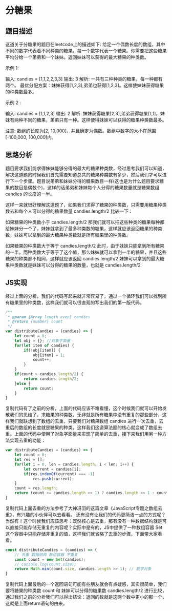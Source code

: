 # 分糖果

## 题目描述

这道关于分糖果的题目在leetcode上的描述如下:
给定一个偶数长度的数组，其中不同的数字代表着不同种类的糖果，每一个数字代表一个糖果。你需要把这些糖果平均分给一个弟弟和一个妹妹。返回妹妹可以获得的最大糖果的种类数。

示例 1:

输入: candies = [1,1,2,2,3,3]
输出: 3
解析: 一共有三种种类的糖果，每一种都有两个。
最优分配方案：妹妹获得[1,2,3],弟弟也获得[1,2,3]。这样使妹妹获得糖果的种类数最多。

示例 2 :

输入: candies = [1,1,2,3]
输出: 2
解析: 妹妹获得糖果[2,3],弟弟获得糖果[1,1]，妹妹有两种不同的糖果，弟弟只有一种。这样使得妹妹可以获得的糖果种类数最多。

注意:
数组的长度为[2, 10,000]，并且确定为偶数。数组中数字的大小在范围[-100,000, 100,000]内。

## 思路分析

题目要求我们能求得妹妹能够分得的最大的糖果种类数，经过思考我们可以知道，解决这道题的时候我们首先需要知道总共的糖果种类数有多少，然后我们才可以进行下一个步骤。题目说弟弟和妹妹分得的糖果数目一样(这也是为什么题目要求糖果的数目是偶数个)，这样的话弟弟和妹妹每个人分得的糖果数量就是糖果数组 candies 的长度的一半。

这样一来就很好理解这道题了，如果我们求得了糖果的种类数，只需要用糖果种类数去和每个人可以分得的糖果数量 candies.length/2 比较一下：

如果糖果的种类数小于 candies.length/2 那我们就可以把这些种类的糖果每种都给妹妹分一个了，妹妹就拿到了最多种类数的糖果，这样就应该返回糖果的种类数，妹妹可以拿到的最大糖果种类数就是所有糖果里的种类数。

如果糖果的种类数大于等于 candies.length/2 此时，由于妹妹只能拿到所有糖果的一半，而种类数大于等于了这个值，那么妹妹就可以拿到一半的糖果，并且这些糖果的种类都不相同，这样就应该返回 candies.length/2 妹妹可以拿到的最大糖果种类数就是妹妹可以分得的糖果的数量，也就是 candies.length/2

## JS实现

经过上面的分析，我们的代码写起来就非常容易了，通过一个循环我们可以找到所有糖果里的种类数，这样我们就可以很直观的写出我们的第一版代码。

```JavaScript
/**
 * @param {Array length even} candies 
 * @return {number} count
 */
var distributeCandies = (candies) => {
    let count = 0;
    let obj = {}; //对象字面量
    for(let item of candies) {
        if(!obj[item]) {
            obj[item] = 1;
            count++;
        }
    }
    if(count > candies.length/2) {
        return candies.length/2;
    }else {
        return count;
    }
}
```

复制代码有了之前的分析，上面的代码应该不难看懂，这个时候我们就可以开始发散我们的思维了。求糖果的种类数，无非就是所有糖果中没有重复的那些部分，这样我们就联想到了数组的去重，只要我们对糖果数组 candies 进行一次去重，去重后的数组的长度就是糖果的种类，这样我们这道算法题的核心就变成了数组去重。上面的代码中使用了对象字面量来实现了简单的去重，接下来我们用另一种方法实现去重的功能：

```JavaScript
var distributeCandies = (candies) => {
    let count = 0;
    let res = [];
    for(let i = 0, len = candies.length; i < len; i++) {
        let current = candies[i];
        if(res.indexOf(current) === -1)
            res.push(current);
    }
    count = res.length;
    return (count >= candies.length >> 1) ? candies.length >> 1 : count; //除法右移一位 乘法左移一位
}
```

复制代码上面去重的方法参考了大神冴羽的这篇文章《JavaScript专题之数组去重》，有兴趣的小伙伴可以去看看。
还有没有让我们的代码更简洁一点的方式呢？当然有！这个时候我们应该思考：既然核心是去重，那有没有一种数据结构就是可以直接只能存储无重复的内容呢？实际中是有的，JS中提供了一种数组容器 Set 这个容器中只能存储非重复的值，这样我们就省略了去重的步骤，下面带大家看看。

```JavaScript
const distributeCandies = (candies) => {
    // 去重 数据结构 数组容器 不重复
    const count = new Set(candies);
    // console.log(count.size);
    return Math.min(count.size, candies.length >> 1); // 数学对象
}
```

复制代码上面最后的一个返回语句可能有些朋友就会有点疑惑，其实很简单，我们要将糖果的种类数 count 和 妹妹可以分得的糖果数 candies.length/2 进行比较，通过我们之前的分析我们可以得出结论：返回的数就是这两个数中更小的那一个，这就是上面return语句的由来。
